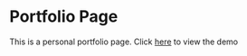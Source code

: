 # Portfolio Page

This is a personal portfolio page. Click [here](https://codepen.io/shashiirk/full/WNwJKvp) to view the demo
